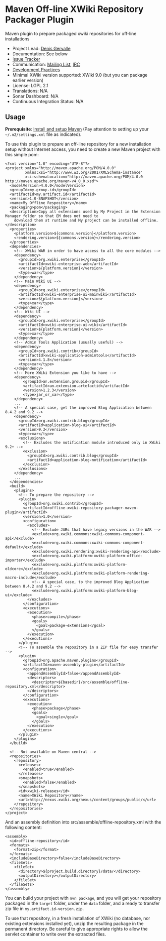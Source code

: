 # Maven Off-line XWiki Repository Packager Plugin

Maven plugin to prepare packaged xwiki repositories for off-line installations

* Project Lead: [Denis Gervalle](http://www.xwiki.org/xwiki/bin/view/XWiki/dgervalle)
* Documentation: See below
* [Issue Tracker](https://jira.xwiki.org/browse/OXRPMP)
* Communication: [Mailing List](http://dev.xwiki.org/xwiki/bin/view/Community/MailingLists), [IRC](http://dev.xwiki.org/xwiki/bin/view/Community/IRC)
* [Development Practices](http://dev.xwiki.org)
* Minimal XWiki version supported: XWiki 9.0 (but you can package earlier version)
* License: LGPL 2.1
* Translations: N/A
* Sonar Dashboard: N/A
* Continuous Integration Status: N/A

## Usage

**Prerequisite**: [Install and setup Maven](http://dev.xwiki.org/xwiki/bin/view/Community/Building#HInstallingMaven) (Pay attention to setting up your `~/.m2/settings.xml` file as indicated).
 
To use this plugin to prepare an off-line repository for a new installation setup without Internet access, you need to
create a new Maven project with this simple pom:
    
    <?xml version="1.0" encoding="UTF-8"?>
    <project xmlns="http://maven.apache.org/POM/4.0.0" 
             xmlns:xsi="http://www.w3.org/2001/XMLSchema-instance"
             xsi:schemaLocation="http://maven.apache.org/POM/4.0.0 http://maven.apache.org/maven-v4_0_0.xsd">
      <modelVersion>4.0.0</modelVersion>
      <groupId>my.group.id</groupId>
      <artifactId>my.artifact.id</artifactId>
      <version>1.0-SNAPSHOT</version>
      <name>My Offline Respository</name>
      <packaging>pom</packaging>
      <description>Copy all extensions used by My Project in the Extension Manager folder so that EM does not need to
        download them at runtime and My project can be installed offline.</description>
      <properties>
        <platform.version>${commons.version}</platform.version>
        <rendering.version>${commons.version}</rendering.version>
      </properties>
      <dependencies>
        <!-- XWiki WAR in order to have access to all the core modules -->
        <dependency>
          <groupId>org.xwiki.enterprise</groupId>
          <artifactId>xwiki-enterprise-web</artifactId>
          <version>${platform.version}</version>
          <type>war</type>
        </dependency>
        <!-- Main Wiki UI -->
        <dependency>
          <groupId>org.xwiki.enterprise</groupId>
          <artifactId>xwiki-enterprise-ui-mainwiki</artifactId>
          <version>${platform.version}</version>
          <type>xar</type>
        </dependency>
        <!-- Wiki UI -->
        <dependency>
          <groupId>org.xwiki.enterprise</groupId>
          <artifactId>xwiki-enterprise-ui-wiki</artifactId>
          <version>${platform.version}</version>
          <type>xar</type>
        </dependency>
        <!-- Admin Tools Application (usually useful) -->
        <dependency>
          <groupId>org.xwiki.contrib</groupId>
          <artifactId>xwiki-application-admintools</artifactId>
          <version>4.1.8</version>
          <type>xar</type>
        </dependency>
        <!-- More XWiki Extension you like to have -->
        <dependency>
            <groupId>an.extension.groupid</groupId>
            <artifactId>an.extension.artefactid</artifactId>
            <version>1.2.3</version>
            <type>jar_or_xar</type>
        </dependency>
        ...
        <!-- A special case, get the improved Blog Application between 8.4.2 and 9.2 -->
        <dependency>
          <groupId>org.xwiki.contrib.blog</groupId>
          <artifactId>application-blog-ui</artifactId>
          <version>9.3</version>
          <type>xar</type>
          <exclusions>
            <!-- Excludes the notification module introduced only in XWiki 9.2+ -->
            <exclusion>
              <groupId>org.xwiki.contrib.blog</groupId>
              <artifactId>application-blog-notification</artifactId>
            </exclusion>
          </exclusions>    
        </dependency>
        ...
      </dependencies>
      <build>
        <plugins>
          <!-- To prepare the repository -->
          <plugin>
            <groupId>org.xwiki.contrib</groupId>
            <artifactId>offline-xwiki-repository-packager-maven-plugin</artifactId>
            <version>1.0</version>
            <configuration>
              <excludes>
                <!-- Exclude JARs that have legacy versions in the WAR -->
                <exclude>org.xwiki.commons:xwiki-commons-component-api</exclude>
                <exclude>org.xwiki.commons:xwiki-commons-component-default</exclude>
                <exclude>org.xwiki.rendering:xwiki-rendering-api</exclude>
                <exclude>org.xwiki.platform:xwiki-platform-office-importer</exclude>
                <exclude>org.xwiki.platform:xwiki-platform-oldcore</exclude>
                <exclude>org.xwiki.platform:xwiki-platform-rendering-macro-include</exclude>
                <!-- A special case, to the improved Blog Application between 8.4.2 and 9.2 -->
                <exclude>org.xwiki.platform:xwiki-platform-blog-ui</exclude>
              </excludes>
            </configuration>
            <executions>
              <execution>
                <phase>compile</phase>
                <goals>
                  <goal>package-extensions</goal>
                </goals>
              </execution>
            </executions>
          </plugin>
          <!-- To assemble the repository in a ZIP file for easy transfer -->
          <plugin>
            <groupId>org.apache.maven.plugins</groupId>
            <artifactId>maven-assembly-plugin</artifactId>
            <configuration>
              <appendAssemblyId>false</appendAssemblyId>
              <descriptors>
                <descriptor>${basedir}/src/assemble/offline-repository.xml</descriptor>
              </descriptors>
            </configuration>
            <executions>
              <execution>
                <phase>package</phase>
                <goals>
                  <goal>single</goal>
                </goals>
              </execution>
            </executions>
          </plugin>
        </plugins>
      </build>

      <!-- Not available on Maven central -->
      <repositories>
        <repository>
          <releases>
            <enabled>true</enabled>
          </releases>
          <snapshots>
            <enabled>false</enabled>
          </snapshots>
          <id>xwiki-releases</id>
          <name>XWiki Repository</name>
          <url>http://nexus.xwiki.org/nexus/content/groups/public/</url>
        </repository>
      </repositories>
    </project>
    
And an assembly definition into src/assemble/offline-repository.xml with the following content:

    <assembly>
      <id>offline-repository</id>
      <formats>
        <format>zip</format>
      </formats>
      <includeBaseDirectory>false</includeBaseDirectory>
      <fileSets>
        <fileSet>
          <directory>${project.build.directory}/data/</directory>
          <outputDirectory></outputDirectory>
        </fileSet>
      </fileSets>
    </assembly>

You can build your project with `mvn package`, and you will get your repository packaged in the `target` folder, under
the `data` folder, and a ready to transfer zip file in `my.artifact.id-version.zip`.

To use that repository, in a fresh installation of XWiki (no database, nor existing extensions installed yet), unzip the
resulting package in the permanent directory. Be careful to give appropriate rights to allow the servlet container to
write over the extracted files.
